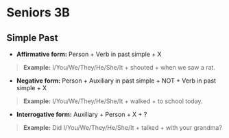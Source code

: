 # Seniors 3B
## Simple Past
* __Affirmative form:__ Person + Verb in past simple + X
> __Example:__ I/You/We/They/He/She/It + shouted + when we saw a rat.
* __Negative form:__ Person + Auxiliary in past simple + NOT + Verb in past simple + X
> __Example:__ I/You/We/They/He/She/It + walked + to school today.
* __Interrogative form:__ Auxiliary + Person + X + ?
> __Example:__ Did I/You/We/They/He/She/It + talked + with your grandma? 